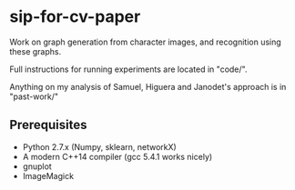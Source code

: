 # sip-for-cv-paper
Work on graph generation from character images, and recognition using these graphs.

Full instructions for running experiments are located in "code/".

Anything on my analysis of Samuel, Higuera and Janodet's approach is in "past-work/"

## Prerequisites

* Python 2.7.x (Numpy, sklearn, networkX)
* A modern C++14 compiler (gcc 5.4.1 works nicely)
* gnuplot
* ImageMagick
